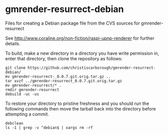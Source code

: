 gmrender-resurrect-debian
=========================

Files for creating a Debian package file from the CVS sources for gmrender-resurrect

See http://www.coraline.org/non-fiction/raspi-upnp-renderer for further details.

To build, make a new directory in a directory you have write permission in, enter
that directory, then clone the repository as follows:

    git clone https://github.com/christiscarborough/gmrender-resurrect-debian/   
    mv gmrender-resurrect-_0.0.7.git.orig.tar.gz ..   
    tar xvzf ../gmrender-resurrect_0.0.7.git.orig.tar.gz  
    mv gmrender-resurrect/* .  
    rmdir gmrender-resurrect    
    debuild -uc -us  

To restore your directory to pristine freshness and you should run the following 
commands then move the tarball back into the directory before attempting a commit.

    debclean  
    ls -1 | grep -v ^debian$ | xargs rm -rf
